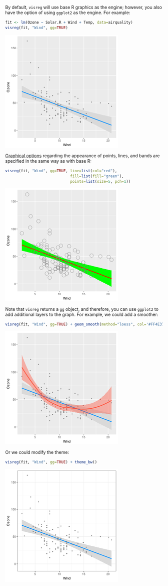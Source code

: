 ---
---



By default, `visreg` will use base R graphics as the engine; however, you also have the option of using `ggplot2` as the engine.  For example:


```r
fit <- lm(Ozone ~ Solar.R + Wind + Temp, data=airquality)
visreg(fit, "Wind", gg=TRUE)
```

![plot of chunk gg](img/gg-gg-1.png)

[Graphical options](options) regarding the appearance of points, lines, and bands are specified in the same way as with base R:


```r
visreg(fit, "Wind", gg=TRUE, line=list(col="red"),
                             fill=list(fill="green"),
                             points=list(size=5, pch=1))
```

![plot of chunk gg_opts](img/gg-gg_opts-1.png)

Note that `visreg` returns a `gg` object, and therefore, you can use `ggplot2` to add additional layers to the graph.  For example, we could add a smoother:


```r
visreg(fit, "Wind", gg=TRUE) + geom_smooth(method="loess", col='#FF4E37', fill='#FF4E37')
```

![plot of chunk gg_smooth](img/gg-gg_smooth-1.png)

Or we could modify the theme:


```r
visreg(fit, "Wind", gg=TRUE) + theme_bw()
```

![plot of chunk gg_theme](img/gg-gg_theme-1.png)
